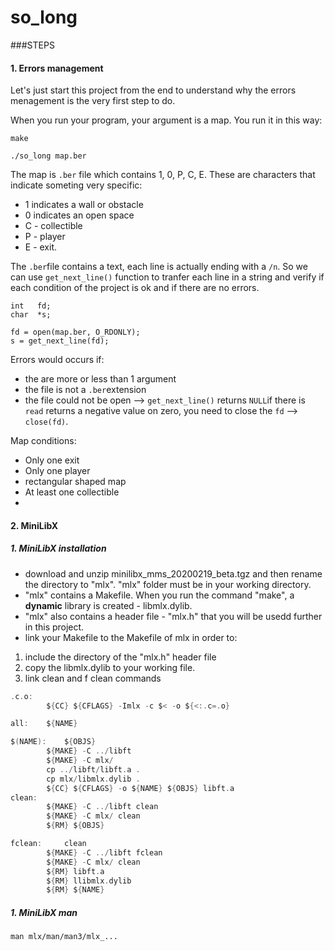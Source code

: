 # so_long

###STEPS

#### 1. Errors management

Let's just start this project from the end to understand why the errors menagement is the very first step to do.

When you run your program, your argument is a map. You run it in this way:

```
make

./so_long map.ber
```

The map is `.ber` file which contains 1, 0, P, C, E. These are characters that indicate someting very specific:

- 1 indicates a wall or obstacle
- 0 indicates an open space
- C - collectible
- P - player
- E - exit.

The `.ber`file contains a text, each line is actually ending with a `/n`. So we can use `get_next_line()` function to tranfer each line in a string and verify if each condition of the project is ok and if there are no errors.

```
int   fd;
char  *s;

fd = open(map.ber, O_RDONLY);
s = get_next_line(fd);
```

Errors would occurs if:
- the are more or less than 1 argument
- the file is not a `.ber`extension
- the file could not be open
    --> `get_next_line()` returns `NULL`if there is `read` returns a negative value on zero, you need to close the `fd` --> `close(fd)`.

Map conditions:
- Only one exit
- Only one player
- rectangular shaped map
- At least one collectible
- 

#### 2. MiniLibX

##### 1. MiniLibX installation

- download and unzip minilibx_mms_20200219_beta.tgz and then rename the directory to "mlx". "mlx" folder must be in your working directory.
- "mlx" contains a Makefile. When you run the command "make", a **dynamic** library is created - libmlx.dylib. 
- "mlx" also contains a header file - "mlx.h" that you will be usedd further in this project.
- link your Makefile to the Makefile of mlx in order to:

1) include the directory of the "mlx.h" header file    
2) copy the libmlx.dylib to your working file.   
3) link clean and f clean commands
        
```c
.c.o:
        ${CC} ${CFLAGS} -Imlx -c $< -o ${<:.c=.o}

all:    ${NAME}

$(NAME):    ${OBJS}
        ${MAKE} -C ../libft
        ${MAKE} -C mlx/
        cp ../libft/libft.a .
        cp mlx/libmlx.dylib .
        ${CC} ${CFLAGS} -o ${NAME} ${OBJS} libft.a
clean:
        ${MAKE} -C ../libft clean
        ${MAKE} -C mlx/ clean
        ${RM} ${OBJS}

fclean:     clean
        ${MAKE} -C ../libft fclean
        ${MAKE} -C mlx/ clean
        ${RM} libft.a
        ${RM} llibmlx.dylib
        ${RM} ${NAME}
```
##### 1. MiniLibX man

```
man mlx/man/man3/mlx_...
```

```
